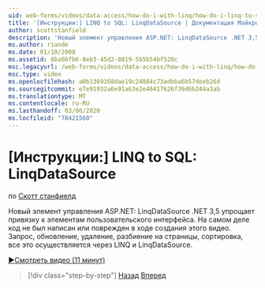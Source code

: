 ```yaml
---
uid: web-forms/videos/data-access/how-do-i-with-linq/how-do-i-linq-to-sql-linqdatasource
title: '[Инструкции:] LINQ to SQL: LinqDataSource | Документация Майкрософт'
author: scottstanfield
description: 'Новый элемент управления ASP.NET: LinqDataSource .NET 3,5 упрощает привязку к элементам пользовательского интерфейса. На самом деле код не был написан или поврежден в ходе создания этого видео. Запрос, UPD...'
ms.author: riande
ms.date: 01/10/2008
ms.assetid: 8ba6bfb6-8eb3-45d2-8819-5b5b54bf520c
msc.legacyurl: /web-forms/videos/data-access/how-do-i-with-linq/how-do-i-linq-to-sql-linqdatasource
msc.type: video
ms.openlocfilehash: a0b1369168dae19c24884c73adbba6b57deeb26d
ms.sourcegitcommit: e7e91932a6e91a63e2e46417626f39d6b244a3ab
ms.translationtype: MT
ms.contentlocale: ru-RU
ms.lasthandoff: 03/06/2020
ms.locfileid: "78421560"
---
```

# <a name="how-do-i-linq-to-sql-linqdatasource"></a>[Инструкции:] LINQ to SQL: LinqDataSource

по [Скотт станфиелд](https://github.com/scottstanfield)

Новый элемент управления ASP.NET: LinqDataSource .NET 3,5 упрощает привязку к элементам пользовательского интерфейса. На самом деле код не был написан или поврежден в ходе создания этого видео. Запрос, обновление, удаление, разбиение на страницы, сортировка, все это осуществляется через LINQ и LinqDataSource.

[&#9654;Смотреть видео (11 минут)](https://channel9.msdn.com/Blogs/ASP-NET-Site-Videos/how-do-i-linq-to-sql-linqdatasource)

> [!div class="step-by-step"]
> [Назад](how-do-i-linq-to-sql-updating-the-database.md)
> [Вперед](how-do-i-linq-to-sql-custom-linqdatasource.md)
